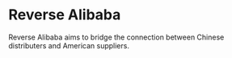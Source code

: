 # Reverse Alibaba

Reverse Alibaba aims to bridge the connection between Chinese distributers and American suppliers.